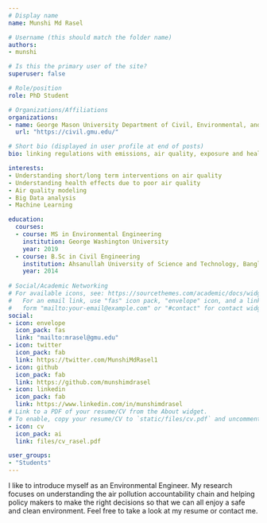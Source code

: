 ```yaml
---
# Display name
name: Munshi Md Rasel

# Username (this should match the folder name)
authors:
- munshi

# Is this the primary user of the site?
superuser: false

# Role/position
role: PhD Student

# Organizations/Affiliations
organizations:
- name: George Mason University Department of Civil, Environmental, and Infrastructure Engineering
  url: "https://civil.gmu.edu/"

# Short bio (displayed in user profile at end of posts)
bio: linking regulations with emissions, air quality, exposure and health

interests:
- Understanding short/long term interventions on air quality
- Understanding health effects due to poor air quality
- Air quality modeling
- Big Data analysis
- Machine Learning

education:
  courses: 
  - course: MS in Environmental Engineering
    institution: George Washington University
    year: 2019
  - course: B.Sc in Civil Engineering
    institution: Ahsanullah University of Science and Technology, Bangladesh
    year: 2014
    
# Social/Academic Networking
# For available icons, see: https://sourcethemes.com/academic/docs/widgets/#icons
#   For an email link, use "fas" icon pack, "envelope" icon, and a link in the
#   form "mailto:your-email@example.com" or "#contact" for contact widget.
social:
- icon: envelope
  icon_pack: fas
  link: "mailto:mrasel@gmu.edu"
- icon: twitter
  icon_pack: fab
  link: https://twitter.com/MunshiMdRasel1
- icon: github
  icon_pack: fab
  link: https://github.com/munshimdrasel
- icon: linkedin
  icon_pack: fab
  link: https://www.linkedin.com/in/munshimdrasel
# Link to a PDF of your resume/CV from the About widget.
# To enable, copy your resume/CV to `static/files/cv.pdf` and uncomment the lines below.  
- icon: cv
  icon_pack: ai
  link: files/cv_rasel.pdf

user_groups: 
- "Students"
---
```


I like to introduce myself as an Environmental Engineer. My research focuses on understanding the air pollution accountability	chain and helping policy makers to make the right decisions so that we can all enjoy a safe and clean environment. Feel free to take a look at my resume or contact me.
